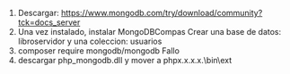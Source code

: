 1. Descargar: https://www.mongodb.com/try/download/community?tck=docs_server
2. Una vez instalado, instalar MongoDBCompas
    Crear una base de datos: libroservidor y una coleccion: usuarios
3. composer require mongodb/mongodb
    Fallo
4. descargar php_mongodb.dll y mover a phpx.x.x.x.\bin\ext
    
